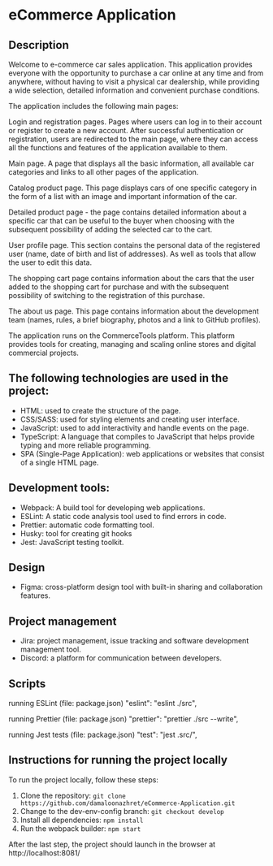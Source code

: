 # eCommerce Application

## Description

Welcome to e-commerce car sales application. This application provides everyone with the opportunity to purchase a car online at any time and from anywhere, without having to visit a physical car dealership, while providing a wide selection, detailed information and convenient purchase conditions.

The application includes the following main pages:

Login and registration pages. Pages where users can log in to their account or register to create a new account. After successful authentication or registration, users are redirected to the main page, where they can access all the functions and features of the application available to them.

Main page. A page that displays all the basic information, all available car categories and links to all other pages of the application.

Catalog product page. This page displays cars of one specific category in the form of a list with an image and important information of the car.

Detailed product page - the page contains detailed information about a specific car that can be useful to the buyer when choosing with the subsequent possibility of adding the selected car to the cart.

User profile page. This section contains the personal data of the registered user (name, date of birth and list of addresses). As well as tools that allow the user to edit this data.

The shopping cart page contains information about the cars that the user added to the shopping cart for purchase and with the subsequent possibility of switching to the registration of this purchase.

The about us page. This page contains information about the development team (names, rules, a brief biography, photos and a link to GitHub profiles).

The application runs on the CommerceTools platform. This platform provides tools for creating, managing and scaling online stores and digital commercial projects.

## The following technologies are used in the project:

- HTML: used to create the structure of the page.
- CSS/SASS: used for styling elements and creating user interface.
- JavaScript: used to add interactivity and handle events on the page.
- TypeScript: A language that compiles to JavaScript that helps provide typing and more reliable programming.
- SPA (Single-Page Application): web applications or websites that consist of a single HTML page.

## Development tools:

- Webpack: A build tool for developing web applications.
- ESLint: A static code analysis tool used to find errors in code.
- Prettier: automatic code formatting tool.
- Husky: tool for creating git hooks
- Jest: JavaScript testing toolkit.

## Design

- Figma: cross-platform design tool with built-in sharing and collaboration features.

## Project management

- Jira: project management, issue tracking and software development management tool.
- Discord: a platform for communication between developers.

## Scripts

running ESLint (file: package.json)
"eslint": "eslint ./src",

running Prettier (file: package.json)
"prettier": "prettier ./src --write",

running Jest tests (file: package.json)
"test": "jest .src/",

## Instructions for running the project locally

To run the project locally, follow these steps:

1. Clone the repository: `git clone https://github.com/damaloonazhret/eCommerce-Application.git`
2. Change to the dev-env-config branch: `git checkout develop`
3. Install all dependencies: `npm install`
4. Run the webpack builder: `npm start`

After the last step, the project should launch in the browser at http://localhost:8081/